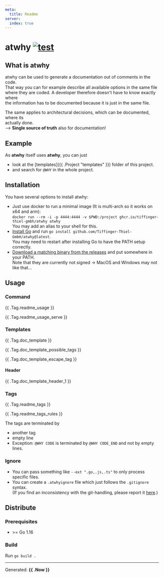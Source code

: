 ```yaml
---
meta:
  title: Readme 
server:
  index: true
---
```

# atwhy [![test](https://github.com/Tiffinger-Thiel-GmbH/atwhy/actions/workflows/test.yaml/badge.svg)](https://github.com/Tiffinger-Thiel-GmbH/atwhy/actions/workflows/test.yaml)

## What is atwhy

atwhy can be used to generate a documentation out of comments in the code.  
That way you can for example describe all available options in the same file  
where they are coded. A developer therefore doesn't have to know exactly where  
the information has to be documented because it is just in the same file.

The same applies to architectural decisions, which can be documented, where its  
actually done.  
--> __Single source of truth__ also for documentation!

## Example

As __atwhy__ itself uses __atwhy__, you can just 
* look at the [templates]({{ .Project "templates" }}) folder of this project.
* and search for `@WHY` in the whole project.

## Installation

You have several options to install atwhy:
* Just use docker to run a minimal image (It is multi-arch so it works on x64 and arm):  
  `docker run --rm -i -p 4444:4444 -v $PWD:/project ghcr.io/tiffinger-thiel-gmbh/atwhy atwhy`  
  You may add an alias to your shell for this.
* [Install Go](https://go.dev/dl/) and run `go install github.com/Tiffinger-Thiel-GmbH/atwhy@latest`.  
  You may need to restart after installing Go to have the PATH setup correctly.
* [Download a matching binary from the releases](https://github.com/Tiffinger-Thiel-GmbH/atwhy/releases)
  and put somewhere in your PATH.  
  Note that they are currently not signed -> MacOS and Windows may not like that...

## Usage

### Command

{{ .Tag.readme_usage }}

{{ .Tag.readme_usage_serve }}

### Templates

{{ .Tag.doc_template }}

{{ .Tag.doc_template_possible_tags }}  

{{ .Tag.doc_template_escape_tag }}

#### Header

{{ .Tag.doc_template_header_1 }}  

### Tags

{{ .Tag.readme_tags }}

{{ .Tag.readme_tags_rules }}

The tags are terminated by

* another tag
* empty line
* Exception: `@WHY CODE` is terminated by `@WHY CODE_END` and not by empty lines.

### Ignore

* You can pass something like `--ext ".go,.js,.ts"` to only process specific files.
* You can create a `.atwhyignore` file which just follows the `.gitignore` syntax.  
  (If you find an inconsistency with the git-handling, please report it 
  [here](https://github.com/aligator/NoGo/issues).)

## Distribute

### Prerequisites

* \>= Go 1.16

### Build

Run `go build .`  

---
Generated: __{{ .Now }}__